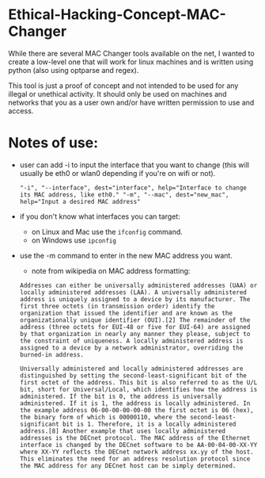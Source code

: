# Ethical-Hacking-Concept-MAC-Changer

While there are several MAC Changer tools available on the net, I wanted to create a low-level one that will work for linux machines and is written using python (also using optparse and regex).

This tool is just a proof of concept and not intended to be used for any illegal or unethical activity. It should only be used on machines and networks that you as a user own and/or have written permission to use and access.

# Notes of use:

- user can add -i to input the interface that you want to change (this will usually be eth0 or wlan0 depending if you're on wifi or not).

    `"-i", "--interface", dest="interface", help="Interface to change its MAC address, like eth0."
    "-m", "--mac", dest="new_mac", help="Input a desired MAC address"`

- if you don't know what interfaces you can target:
    - on Linux and Mac use the `ifconfig` command.
    - on Windows use `ipconfig`

- use the -m command to enter in the new MAC address you want.

    - note from wikipedia on MAC address formatting:
    
    `Addresses can either be universally administered addresses (UAA) or locally administered addresses (LAA). A universally administered address is uniquely assigned to a device by its manufacturer. The first three octets (in transmission order) identify the organization that issued the identifier and are known as the organizationally unique identifier (OUI).[2] The remainder of the address (three octets for EUI-48 or five for EUI-64) are assigned by that organization in nearly any manner they please, subject to the constraint of uniqueness. A locally administered address is assigned to a device by a network administrator, overriding the burned-in address.`

    `Universally administered and locally administered addresses are distinguished by setting the second-least-significant bit of the first octet of the address. This bit is also referred to as the U/L bit, short for Universal/Local, which identifies how the address is administered. If the bit is 0, the address is universally administered. If it is 1, the address is locally administered. In the example address 06-00-00-00-00-00 the first octet is 06 (hex), the binary form of which is 00000110, where the second-least-significant bit is 1. Therefore, it is a locally administered address.[8] Another example that uses locally administered addresses is the DECnet protocol. The MAC address of the Ethernet interface is changed by the DECnet software to be AA-00-04-00-XX-YY where XX-YY reflects the DECnet network address xx.yy of the host. This eliminates the need for an address resolution protocol since the MAC address for any DECnet host can be simply determined.`
